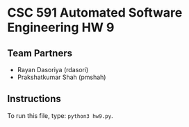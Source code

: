 # CSC 591 Automated Software Engineering HW 9
## Team Partners
* Rayan Dasoriya (rdasori)
* Prakshatkumar Shah (pmshah)

## Instructions
To run this file, type: `python3 hw9.py`.
